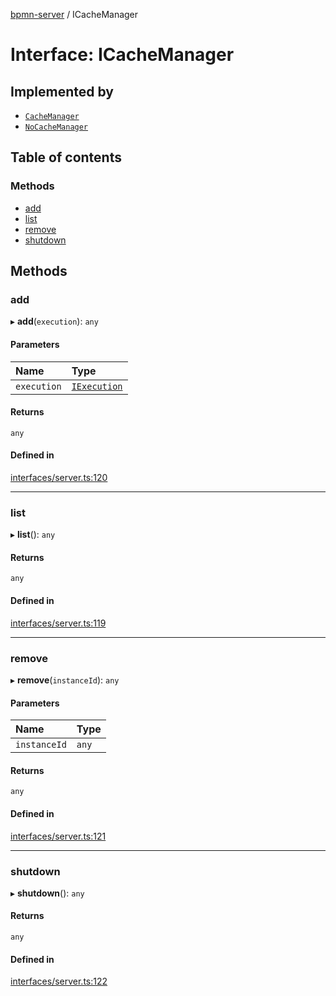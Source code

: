[bpmn-server](../README.md) / ICacheManager

# Interface: ICacheManager

## Implemented by

- [`CacheManager`](../classes/CacheManager.md)
- [`NoCacheManager`](../classes/NoCacheManager.md)

## Table of contents

### Methods

- [add](ICacheManager.md#add)
- [list](ICacheManager.md#list)
- [remove](ICacheManager.md#remove)
- [shutdown](ICacheManager.md#shutdown)

## Methods

### add

▸ **add**(`execution`): `any`

#### Parameters

| Name | Type |
| :------ | :------ |
| `execution` | [`IExecution`](iexecution.md) |

#### Returns

`any`

#### Defined in

[interfaces/server.ts:120](https://github.com/bpmnServer/bpmn-server/blob/b56411b/src/interfaces/server.ts#L120)

___

### list

▸ **list**(): `any`

#### Returns

`any`

#### Defined in

[interfaces/server.ts:119](https://github.com/bpmnServer/bpmn-server/blob/b56411b/src/interfaces/server.ts#L119)

___

### remove

▸ **remove**(`instanceId`): `any`

#### Parameters

| Name | Type |
| :------ | :------ |
| `instanceId` | `any` |

#### Returns

`any`

#### Defined in

[interfaces/server.ts:121](https://github.com/bpmnServer/bpmn-server/blob/b56411b/src/interfaces/server.ts#L121)

___

### shutdown

▸ **shutdown**(): `any`

#### Returns

`any`

#### Defined in

[interfaces/server.ts:122](https://github.com/bpmnServer/bpmn-server/blob/b56411b/src/interfaces/server.ts#L122)
